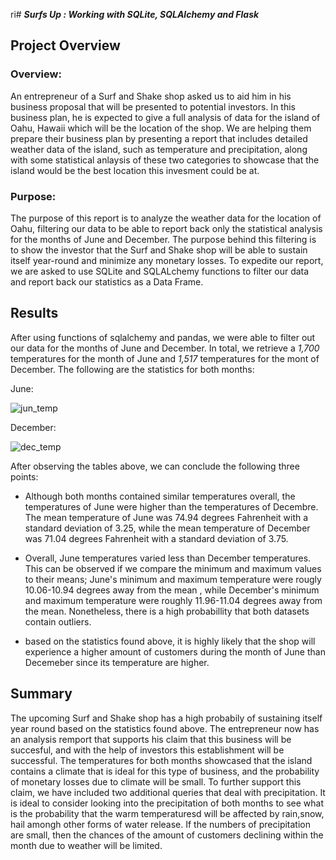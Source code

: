 ri# ***Surfs Up : Working with SQLite, SQLAlchemy and Flask***

## Project Overview

### Overview:

An entrepreneur of a Surf and Shake shop asked us to aid him in his business proposal that will be presented to potential investors. In this business plan, he is expected to give a full analysis of data for the island of Oahu, Hawaii which will be the location of the shop. We are helping them prepare their business plan by presenting a report that includes detailed weather data of the island, such as temperature and precipitation, along with some statistical anlaysis of these two categories to showcase that the island would be the best location this invesment could be at.


### Purpose:

The purpose of this report is to analyze the weather data for the location of Oahu, filtering our data to be able to report back only the statistical analysis for the months of June and December. The purpose behind this filtering is to show the investor that the Surf and Shake shop will be able to sustain itself year-round and minimize any monetary losses. To expedite our report, we are asked to use SQLite and SQLALchemy functions to filter our data and report back our statistics as a Data Frame.


## Results

After using functions of sqlalchemy and pandas, we were able to filter out our data for the months of June and December. In total, we retrieve a *1,700* temperatures for the month of June and *1,517* temperatures for the mont of December. The following are the statistics for both months:

June:

![jun_temp](https://user-images.githubusercontent.com/111034667/197952771-16903980-4edb-4f63-bef0-329045247ebb.png)

December:

![dec_temp](https://user-images.githubusercontent.com/111034667/197953974-fd2a637c-4010-4417-a30b-28106af4b5cb.png)

 After observing the tables above, we can conclude the following three points:
 
- Although both months contained similar temperatures overall, the temperatures of June were higher than the temperatures of Decembre. The mean temperature of June was 74.94 degrees Fahrenheit with a standard deviation of 3.25, while the mean temperature of December was 71.04 degrees Fahrenheit with a standard deviation of 3.75.

- Overall, June temperatures varied less than December temperatures. This can be observed if we compare the minimum and maximum values to their means; June's minimum and maximum temperature were rougly 10.06-10.94 degrees away from the mean , while December's minimum and maximum temperature were roughly 11.96-11.04 degrees away from the mean. Nonetheless, there is a high probabillity that both datasets contain outliers.

- based on the statistics found above, it is highly likely that the shop will experience a higher amount of customers during the month of June than Decemeber since its temperature are higher.

## Summary

The upcoming Surf and Shake shop has a high probabily of sustaining itself year round based on the statistics found above. The entrepreneur now has an analysis remport that supports his claim that this business will be succesful, and with the help of investors this establishment will be successful. The temperatures for both months showcased that the island contains a climate that is ideal for this type of business, and the probability of monetary losses due to climate will be small. To further support this claim, we have included two additional queries that deal with precipitation. It is ideal to consider looking into the precipitation of both months to see what is the probability that the warm temperaturesd will be affected by rain,snow, hail amongh other forms of water release. If the numbers of precipitation are small, then the chances of the amount of customers declining within the month due to weather will be limited.
